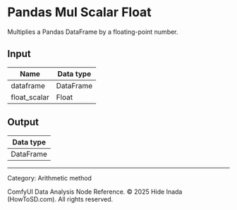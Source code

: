 # Pandas Mul Scalar Float
Multiplies a Pandas DataFrame by a floating-point number.

## Input
| Name | Data type |
|---|---|
| dataframe | DataFrame |
| float_scalar | Float |

## Output
| Data type |
|---|
| DataFrame |

<HR>
Category: Arithmetic method

ComfyUI Data Analysis Node Reference. © 2025 Hide Inada (HowToSD.com). All rights reserved.
